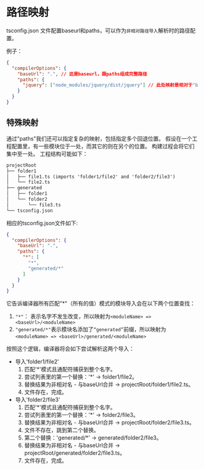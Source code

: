 # 路径映射

tsconfig.json 文件配置baseurl和paths，可以作为`非相对路径导入`解析时的路径配置。

例子：  

```json
{
  "compilerOptions": {
    "baseUrl": ".", // 这是baseurl，跟paths组成完整路径
    "paths": {
      "jquery": ["node_modules/jquery/dist/jquery"] // 此处映射是相对于"baseUrl"，这里会与baseurl组成：<baseurl><path值>
    }
  }
}
```

## 特殊映射

通过"paths"我们还可以指定复杂的映射，包括指定多个回退位置。 假设在一个工程配置里，有一些模块位于一处，而其它的则在另个的位置。 构建过程会将它们集中至一处。 工程结构可能如下：

```txt
projectRoot
├── folder1
│   ├── file1.ts (imports 'folder1/file2' and 'folder2/file3')
│   └── file2.ts
├── generated
│   ├── folder1
│   └── folder2
│       └── file3.ts
└── tsconfig.json
```

相应的tsconfig.json文件如下:

```json
{
  "compilerOptions": {
    "baseUrl": ".",
    "paths": {
      "*": [
        "*",
        "generated/*"
      ]
    }
  }
}
```

它告诉编译器所有匹配"*"（所有的值）模式的模块导入会在以下两个位置查找：

1. `"*"`： 表示名字不发生改变，所以映射为`<moduleName> => <baseUrl>/<moduleName>`
2. `"generated/*"`表示模块名添加了`“generated”`前缀，所以映射为`<moduleName> => <baseUrl>/generated/<moduleName>`

按照这个逻辑，编译器将会如下尝试解析这两个导入：

* 导入'folder1/file2'
    1. 匹配'*'模式且通配符捕获到整个名字。
    2. 尝试列表里的第一个替换：'*' -> folder1/file2。
    3. 替换结果为非相对名 - 与baseUrl合并 -> projectRoot/folder1/file2.ts。
    4. 文件存在，完成。
* 导入'folder2/file3'
    1. 匹配'*'模式且通配符捕获到整个名字。
    2. 尝试列表里的第一个替换：'*' -> folder2/file3。
    3. 替换结果为非相对名 - 与baseUrl合并 -> projectRoot/folder2/file3.ts。
    4. 文件不存在，跳到第二个替换。
    5. 第二个替换：'generated/*' -> generated/folder2/file3。
    6. 替换结果为非相对名 - 与baseUrl合并 -> projectRoot/generated/folder2/file3.ts。
    7. 文件存在，完成。
